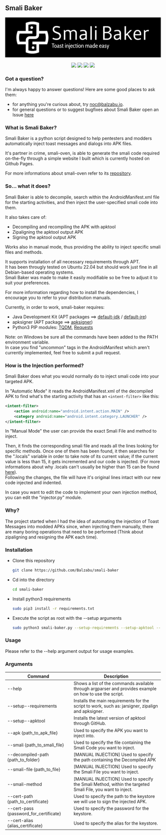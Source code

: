 Smali Baker
-----

![logo](https://raw.githubusercontent.com/Balzabu/smali-baker/main/smali-baker.jpg)

<p align="center">
  <img src="https://img.shields.io/badge/python-3670A0?style=for-the-badge&logo=python&logoColor=ffdd54" height="23">
  <img src="https://img.shields.io/badge/Android-3DDC84?style=for-the-badge&logo=android&logoColor=white" height="23">
  <img src="https://img.shields.io/badge/Debian-D70A53?style=for-the-badge&logo=debian&logoColor=white" height="23">
  <img src="https://img.shields.io/badge/Ubuntu-E95420?style=for-the-badge&logo=ubuntu&logoColor=white" height="23">
</p>

### Got a question?
I'm always happy to answer questions! Here are some good places to ask them:

 - for anything you're curious about, try [noc@balzabu.io](mailto:noc@balzabu.io).
 - for general questions or to suggest bugfixes about Smali Baker open an Issue [here](https://github.com/Balzabu/smali-baker/issues)


### What is Smali Baker?

Smali Baker is a python script designed to help pentesters and modders automatically inject toast messages and dialogs into APK files.

It's partner in crime, smali-oven, is able to generate the smali code required on-the-fly through a simple website I built which is currently hosted on Github Pages.

For more informations about smali-oven refer to its [repository](https://github.com/balzabu/smali-oven).

### So... what it does?

Smali Baker is able to decompile, search within the AndroidManifest.xml file for the starting activities, and then inject the user-specified smali code into them.

It also takes care of:
 - Decompiling and recompiling the APK with apktool 
 - Zipaligning the apktool output APK
 - Signing the apktool output APK 

Works also in manual mode, thus providing the ability to inject specific smali files and methods.

It supports installation of all necessary requirements through APT.
<br>
It has been througly tested on Ubuntu 22.04 but should work just fine in all Debian-based operating systems.
<br>
Smali Baker was made to make it easily modifiable so be free to adjust it to suit your preferences.

For more information regarding how to install the dependencies, I encourage you to refer to your distribution manuals.

Currently, in order to work, smali-baker requires:

 - Java Development Kit (APT packages ==> [default-jdk](https://pkgs.org/search/?q=default-jdk) / [default-jre](https://pkgs.org/search/?q=default-jre))
 - apksigner (APT package ==> [apksigner](https://pkgs.org/search/?q=apksigner))
 - Python3 PIP modules: [TQDM](https://github.com/tqdm/tqdm), [Requests](https://github.com/psf/requests)

Note: on Windows be sure all the commands have been added to the PATH environment variable.
<br>
In case you find "uncommon" tags in the AndroidManifest which aren't currently implemented, feel free to submit a pull request.

### How is the Injection performed?
Smali Baker does what you would normally do to inject smali code into your targeted APK.


In "Automatic Mode" it reads the AndroidManifest.xml of the decompiled APK to find what's the starting activity that has an `<intent-filter>` like this:

```xml
<intent-filter>
    <action android:name="android.intent.action.MAIN" />
    <category android:name="android.intent.category.LAUNCHER" />
</intent-filter>
```

In "Manual Mode" the user can provide the exact Smali File and method to inject. 

Then, it finds the corresponding smali file and reads all the lines looking for specific methods.
Once one of them has been found, it then searches for the ".locals" variable in order to take note of its current value; if the current value is less than 15, it gets incremented and our code is injected. (For more informations about why .locals can't usually be higher than 15 can be found [here](http://pallergabor.uw.hu/androidblog/dalvik_opcodes.html)).
<br> 
Following the changes, the file will have it's original lines intact with our new code injected and indented.

In case you want to edit the code to implement your own injection method, you can edit the "injector.py" module.

### Why?
The project started when I had the idea of automating the injection of Toast Messages into modded APKs since, when injecting them manually, there are many boring operations that need to be performed (Think about zipaligning and resigning the APK each time).

### Installation
 - Clone this repository
    ```bash
    git clone https://github.com/Balzabu/smali-baker
    ```
 - Cd into the directory
    ```bash
    cd smali-baker
    ```
 - Install python3 requirements
    ```bash
    sudo pip3 install -r requirements.txt
    ```
 - Execute the script as root with the --setup arguments
    ```bash
    sudo python3 smali-baker.py --setup-requirements --setup-apktool --setup-certificate
    ```

### Usage

Please refer to the --help argument output for usage examples.

### Arguments
| Command                                     | Description                                                                                                 |
| ------------------------------------------- | ----------------------------------------------------------------------------------------------------------- |
| \--help                                     | Shows a list of the commands available through argparser and provides example on how to use the script.<br> |
| \--setup--requirements                      | Installs the main requirements for the script to work, such as: jarsigner, zipalign and apksigner.          |
| \--setup--apktool                           | Installs the latest version of apktool through GitHub.                                                      |
| \--apk {path_to_apk_file}                   | Used to specify the APK you want to inject into.                                                            |
| \--smali {path_to_smali_file}               | Used to specify the file containing the Smali Code you want to inject.                                      |
| \--decompiled-path {path_to_folder}         | [MANUAL INJECTION] Used to specify the path containing the Decompiled APK                                   |
| \--smali-file {path_to_file}                | [MANUAL INJECTION] Used to specify the Smali File you want to inject.                                       |
| \--smali-method                             | [MANUAL INJECTION] Used to specify the Smali Method, within the targeted Smali File, you want to inject.    |
| \--cert-path {path_to_certificate}          | Used to specify the path to the keystore we will use to sign the injected APK.                              |
| \--cert-pass {password_for_certificate}     | Used to specify the password for the keystore.                                                              |
| \--cert-alias {alias_certificate}           | Used to specify the alias for the keystore.                                                                 |
